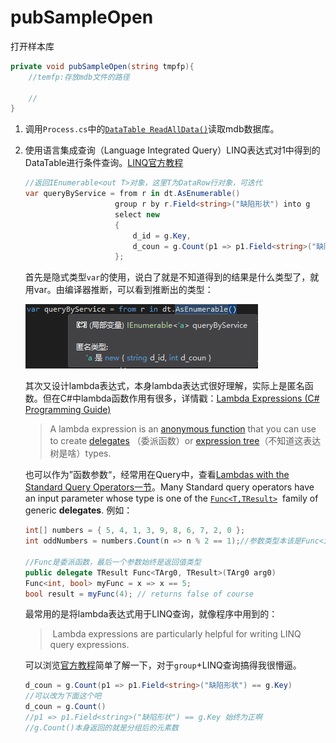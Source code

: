 # pubSampleOpen

打开样本库

```c#
private void pubSampleOpen(string tmpfp){
    //temfp:存放mdb文件的路径
    
    //
}
```

1. 调用`Process.cs`中的[`DataTable ReadAllData()`](Process#ReadAllData)读取mdb数据库。

2. 使用语言集成查询（Language Integrated Query）LINQ表达式对1中得到的DataTable进行条件查询。[LINQ官方教程](https://docs.microsoft.com/en-us/dotnet/csharp/programming-guide/concepts/linq/getting-started-with-linq)

   ```c#
   //返回IEnumerable<out T>对象，这里T为DataRow行对象，可迭代
   var queryByService = from r in dt.AsEnumerable()
                       group r by r.Field<string>("缺陷形状") into g
                       select new
                       {
                           d_id = g.Key,
                           d_coun = g.Count(p1 => p1.Field<string>("缺陷形状") == g.Key),
                       };
   ```

   首先是隐式类型`var`的使用，说白了就是不知道得到的结果是什么类型了，就用var。由编译器推断，可以看到推断出的类型：

   ![1535099010642](assets/1535099010642.png)

   其次又设计lambda表达式，本身lambda表达式很好理解，实际上是匿名函数。但在C#中lambda函数作用有很多，详情戳：[Lambda Expressions (C# Programming Guide)](https://docs.microsoft.com/en-us/dotnet/csharp/programming-guide/statements-expressions-operators/lambda-expressions)

   > A lambda expression is an [anonymous function](https://docs.microsoft.com/en-us/dotnet/csharp/programming-guide/statements-expressions-operators/anonymous-methods) that you can use to create [delegates](https://docs.microsoft.com/en-us/dotnet/csharp/programming-guide/delegates/using-delegates) （委派函数）or [expression tree](https://docs.microsoft.com/en-us/dotnet/csharp/programming-guide/concepts/expression-trees/index)（不知道这表达树是啥）types.  

   也可以作为”函数参数“，经常用在Query中，查看[Lambdas with the Standard Query Operators一节](https://docs.microsoft.com/en-us/dotnet/csharp/programming-guide/statements-expressions-operators/lambda-expressions#lambdas-with-the-standard-query-operators)。Many Standard query operators have an input parameter whose type is one of the [`Func<T,TResult>`](https://docs.microsoft.com/en-us/dotnet/api/system.func-2)  family of generic **delegates**. 例如：

   ```c#
   int[] numbers = { 5, 4, 1, 3, 9, 8, 6, 7, 2, 0 };  
   int oddNumbers = numbers.Count(n => n % 2 == 1);//参数类型本该是Func<int,bool>
   
   //Func是委派函数，最后一个参数始终是返回值类型
   public delegate TResult Func<TArg0, TResult>(TArg0 arg0)  
   Func<int, bool> myFunc = x => x == 5;  
   bool result = myFunc(4); // returns false of course  
   ```

   最常用的是将lambda表达式用于LINQ查询，就像程序中用到的：

   >  Lambda expressions are particularly helpful for writing LINQ query expressions. 

   可以浏览[官方教程](https://docs.microsoft.com/zh-cn/dotnet/csharp/linq/query-a-collection-of-objects)简单了解一下，对于`group`+LINQ查询搞得我很懵逼。

   ```c#
   d_coun = g.Count(p1 => p1.Field<string>("缺陷形状") == g.Key)
   //可以改为下面这个吧
   d_coun = g.Count()
   //p1 => p1.Field<string>("缺陷形状") == g.Key 始终为正啊
   //g.Count()本身返回的就是分组后的元素数
   ```

   

   



